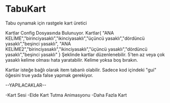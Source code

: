 # TabuKart
Tabu oynamak için rastgele kart üretici

Kartlar Config Dosyasında Bulunuyor.
Kartlar{
"ANA KELİME","birinciyasaklı","ikinciyasaklı","üçüncü yasaklı","dördüncü yasaklı","beşinci yasaklı",
"ANA KELİME2","birinciyasaklı","ikinciyasaklı","üçüncü yasaklı","dördüncü yasaklı","beşinci yasaklı"
}
Şeklinde kartlar düzenlenebilir.
5'ten az veya çok yasaklı kelime olması hata yaratabilir. Kelime yoksa boş bırakın.

Kartlar isteğe bağlı olarak item tabanlı olabilir. Sadece kod içindeki "gui" öğesini true yada false yapmak gerekiyor.



--YAPILACAKLAR--

-Kart Sesi
-Elde Kart Tutma Animasyonu
-Daha Fazla Kart 

